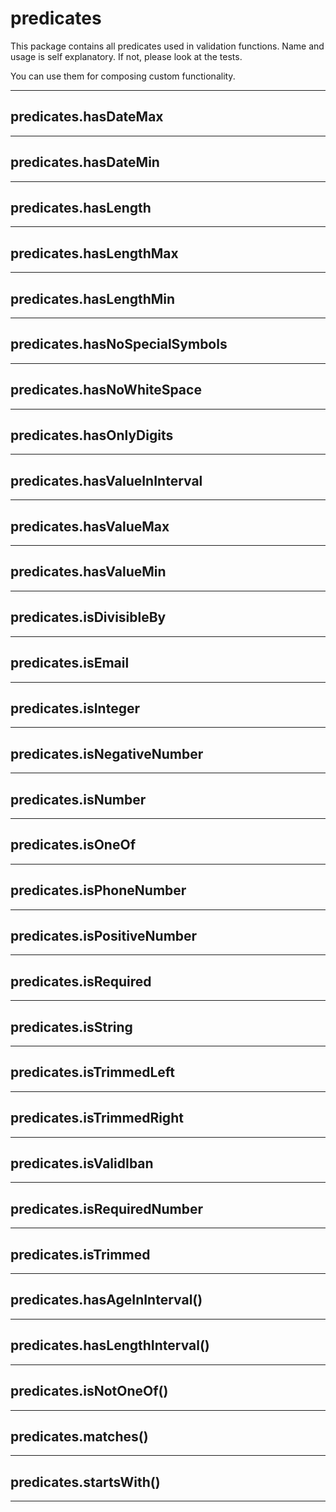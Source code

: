  <a name="module_predicates"></a>

# predicates
This package contains all predicates used in validation functions. Name and usage is self explanatory. If not, please look at the tests.

You can use them for composing custom functionality.


* * *

<a name="module_predicates.hasDateMax"></a>

## predicates.hasDateMax

* * *

<a name="module_predicates.hasDateMin"></a>

## predicates.hasDateMin

* * *

<a name="module_predicates.hasLength"></a>

## predicates.hasLength

* * *

<a name="module_predicates.hasLengthMax"></a>

## predicates.hasLengthMax

* * *

<a name="module_predicates.hasLengthMin"></a>

## predicates.hasLengthMin

* * *

<a name="module_predicates.hasNoSpecialSymbols"></a>

## predicates.hasNoSpecialSymbols

* * *

<a name="module_predicates.hasNoWhiteSpace"></a>

## predicates.hasNoWhiteSpace

* * *

<a name="module_predicates.hasOnlyDigits"></a>

## predicates.hasOnlyDigits

* * *

<a name="module_predicates.hasValueInInterval"></a>

## predicates.hasValueInInterval

* * *

<a name="module_predicates.hasValueMax"></a>

## predicates.hasValueMax

* * *

<a name="module_predicates.hasValueMin"></a>

## predicates.hasValueMin

* * *

<a name="module_predicates.isDivisibleBy"></a>

## predicates.isDivisibleBy

* * *

<a name="module_predicates.isEmail"></a>

## predicates.isEmail

* * *

<a name="module_predicates.isInteger"></a>

## predicates.isInteger

* * *

<a name="module_predicates.isNegativeNumber"></a>

## predicates.isNegativeNumber

* * *

<a name="module_predicates.isNumber"></a>

## predicates.isNumber

* * *

<a name="module_predicates.isOneOf"></a>

## predicates.isOneOf

* * *

<a name="module_predicates.isPhoneNumber"></a>

## predicates.isPhoneNumber

* * *

<a name="module_predicates.isPositiveNumber"></a>

## predicates.isPositiveNumber

* * *

<a name="module_predicates.isRequired"></a>

## predicates.isRequired

* * *

<a name="module_predicates.isString"></a>

## predicates.isString

* * *

<a name="module_predicates.isTrimmedLeft"></a>

## predicates.isTrimmedLeft

* * *

<a name="module_predicates.isTrimmedRight"></a>

## predicates.isTrimmedRight

* * *

<a name="module_predicates.isValidIban"></a>

## predicates.isValidIban

* * *

<a name="module_predicates.isRequiredNumber"></a>

## predicates.isRequiredNumber

* * *

<a name="module_predicates.isTrimmed"></a>

## predicates.isTrimmed

* * *

<a name="module_predicates.hasAgeInInterval"></a>

## predicates.hasAgeInInterval()

* * *

<a name="module_predicates.hasLengthInterval"></a>

## predicates.hasLengthInterval()

* * *

<a name="module_predicates.isNotOneOf"></a>

## predicates.isNotOneOf()

* * *

<a name="module_predicates.matches"></a>

## predicates.matches()

* * *

<a name="module_predicates.startsWith"></a>

## predicates.startsWith()

* * *

